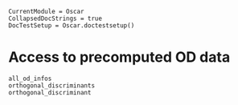 ```@meta
CurrentModule = Oscar
CollapsedDocStrings = true
DocTestSetup = Oscar.doctestsetup()
```

# Access to precomputed OD data

```@docs
all_od_infos
orthogonal_discriminants
orthogonal_discriminant
```
